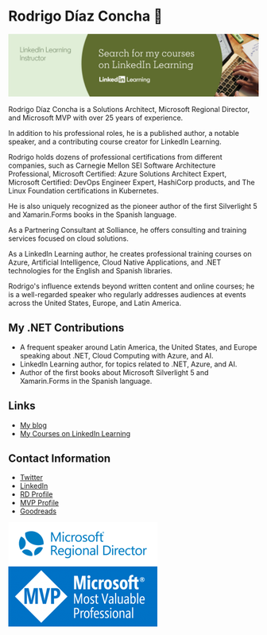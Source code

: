 ﻿# Rodrigo Díaz Concha  👋
[![Search for my courses on LinkedIn Learning](https://github.com/rdiazconcha/rdiazconcha/blob/master/media/lil_instructor_background_c.jpg?raw=true)](https://www.linkedin.com/learning/instructors/rodrigo-diaz-concha)

Rodrigo Díaz Concha is a Solutions Architect, Microsoft Regional Director, and Microsoft MVP with over 25 years of experience. 

In addition to his professional roles, he is a published author, a notable speaker, and a contributing course creator for LinkedIn Learning. 

Rodrigo holds dozens of professional certifications from different companies, such as Carnegie Mellon SEI Software Architecture Professional, Microsoft Certified: Azure Solutions Architect Expert, Microsoft Certified: DevOps Engineer Expert, HashiCorp products, and The Linux Foundation certifications in Kubernetes. 

He is also uniquely recognized as the pioneer author of the first Silverlight 5 and Xamarin.Forms books in the Spanish language.

As a Partnering Consultant at Solliance, he offers consulting and training services focused on cloud solutions. 

As a LinkedIn Learning author, he creates professional training courses on Azure, Artificial Intelligence, Cloud Native Applications, and .NET technologies for the English and Spanish libraries.

Rodrigo's influence extends beyond written content and online courses; he is a well-regarded speaker who regularly addresses audiences at events across the United States, Europe, and Latin America.

## My .NET Contributions
* A frequent speaker around Latin America, the United States, and Europe speaking about .NET, Cloud Computing with Azure, and AI.
* LinkedIn Learning author, for topics related to .NET, Azure, and AI.
* Author of the first books about Microsoft Silverlight 5 and Xamarin.Forms in the Spanish language.

## Links
* [My blog](https://rdiazconcha.com)
* [My Courses on LinkedIn Learning](https://www.linkedin.com/learning/instructors/rodrigo-diaz-concha)

## Contact Information
* [Twitter](https://twitter.com/rdiazconcha)
* [LinkedIn](https://www.linkedin.com/in/rdiazconcha/)
* [RD Profile](https://rd.microsoft.com/en-us/rodrigo-diazconcha)
* [MVP Profile](https://mvp.microsoft.com/en-us/PublicProfile/4028935?fullName=Rodrigo%20Diaz%20Concha)
* [Goodreads](https://goodreads.com/rdiazconcha)

[![Microsoft Regional Director logo](https://github.com/rdiazconcha/rdiazconcha/blob/master/media/msrd-logo-192px-alpha-300x86.png?raw=true)](https://rd.microsoft.com/en-us/rodrigo-diazconcha)
[![Microsoft Most Valuable Professional logo](https://github.com/rdiazconcha/rdiazconcha/blob/master/media/MVP_Logo_Horizontal_Preferred_Cyan300_RGB_300ppi-300x121.png?raw=true)](https://mvp.microsoft.com/en-us/PublicProfile/4028935?fullName=Rodrigo%20Diaz%20Concha)



<!--
**rdiazconcha/rdiazconcha** is a ✨ _special_ ✨ repository because its `README.md` (this file) appears on your GitHub profile.

Here are some ideas to get you started:

- 🔭 I’m currently working on ...
- 🌱 I’m currently learning ...
- 👯 I’m looking to collaborate on ...
- 🤔 I’m looking for help with ...
- 💬 Ask me about ...
- 📫 How to reach me: ...
- 😄 Pronouns: ...
- ⚡ Fun fact: ...
-->
